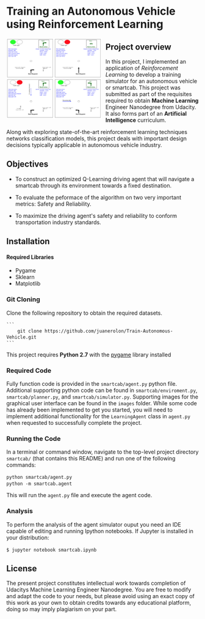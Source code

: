 
# Training an Autonomous Vehicle using Reinforcement Learning

<img src="vehicle_dashboard.png"
     alt="sample_output"
     style="float: left; margin-right: 10px; width: 250px;" />

## Project overview

In this project, I implemented an application of _Reinforcement Learning_ to develop a training simulator for an autonomous vehicle or smartcab. This project was submitted as part of the requisites required to obtain **Machine Learning** Engineer Nanodegree from Udacity. It also forms part of an **Artificial Intelligence** curriculum.

Along with exploring state-of-the-art reinforcement learning techniques networks classification models, this project deals with important design decisions typically applicable in autonomous vehicle industry.   

## Objectives

- To construct an optimized Q-Learning driving agent that will navigate a smartcab through its environment towards a fixed destination.   


- To evaluate the peformace of the algorithm on two very important metrics: Safety and Reliability.   


- To maximize the driving agent's safety and reliability to conform transportation industry standards.

## Installation

#### Required Libraries 

- Pygame
- Sklearn 
- Matplotlib
   

### Git Cloning    


Clone the following repository to obtain the required datasets.
	
	```	
		git clone https://github.com/juanerolon/Train-Autonomous-Vehicle.git
	```
    
This project requires **Python 2.7** with the [pygame](https://www.pygame.org/wiki/GettingStarted) library installed

### Required Code

Fully function code is provided in the `smartcab/agent.py` python file. Additional supporting python code can be found in `smartcab/enviroment.py`, `smartcab/planner.py`, and `smartcab/simulator.py`. Supporting images for the graphical user interface can be found in the `images` folder. While some code has already been implemented to get you started, you will need to implement additional functionality for the `LearningAgent` class in `agent.py` when requested to successfully complete the project. 

### Running the Code

In a terminal or command window, navigate to the top-level project directory `smartcab/` (that contains this README) and run one of the following commands:

```python smartcab/agent.py```  
```python -m smartcab.agent```

This will run the `agent.py` file and execute the agent code.

### Analysis

To perform the analysis of the agent simulator ouput you need an IDE capable of editing and running Ipython notebooks. If Jupyter is installed in your distribution:   

`$ jupyter notebook smartcab.ipynb`

## License

The present project constitutes intellectual work towards completion of Udacitys Machine Learning Engineer Nanodegree. You are free to modify and adapt the code to your needs, but please avoid using an exact copy of this work as your own to obtain credits towards any educational platform, doing so may imply plagiarism on your part. 


```python

```
